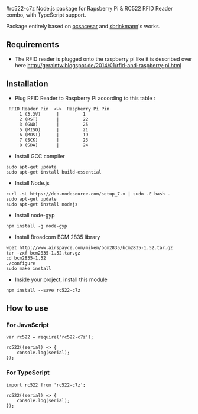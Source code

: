 #rc522-c7z
Node.js package for Rapsberry Pi & RC522 RFID Reader combo, with TypeScript support.

Package entirely based on [ocsacesar](https://github.com/ocsacesar/rc522) and [sbrinkmann](https://github.com/sbrinkmann/rc522-rfid)'s works.

## Requirements
- The RFID reader is plugged onto the raspberry pi like it is described over here http://geraintw.blogspot.de/2014/01/rfid-and-raspberry-pi.html


## Installation
- Plug RFID Reader to Raspberry Pi according to this table :
```
 RFID Reader Pin  <->  Raspberry Pi Pin 
     1 (3.3V)      |         1           
     2 (RST)       |         22          
     3 (GND)       |         25          
     5 (MISO)      |         21          
     6 (MOSI)      |         19          
     7 (SCK)       |         23          
     8 (SDA)       |         24          
```

- Install GCC compiler 
```
sudo apt-get update
sudo apt-get install build-essential
```

- Install Node.js 
```
curl -sL https://deb.nodesource.com/setup_7.x | sudo -E bash -
sudo apt-get update
sudo apt-get install nodejs
```

- Install node-gyp 
```
npm install -g node-gyp
```

- Install Broadcom BCM 2835 library
```
wget http://www.airspayce.com/mikem/bcm2835/bcm2835-1.52.tar.gz
tar -zxf bcm2835-1.52.tar.gz
cd bcm2835-1.52
./configure
sudo make install
```

- Inside your project, install this module
```
npm install --save rc522-c7z
```

## How to use 
### For JavaScript
```
var rc522 = require('rc522-c7z');

rc522((serial) => {
	console.log(serial);
});
```

### For TypeScript
```
import rc522 from 'rc522-c7z';

rc522((serial) => {
	console.log(serial);
});
```